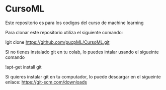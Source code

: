 # CursoML
Este repositorio es para los codigos del curso de machine learning


Para clonar este repositorio utiliza el siguiente comando:

!git clone https://github.com/pucpML/CursoML.git

Si no tienes instalado git en tu colab, lo puedes intalar usando el sigueinte comando

!apt-get install git


Si quieres instalar git en tu computador, lo puede descargar en el sigueinte enlace:
https://git-scm.com/downloads

